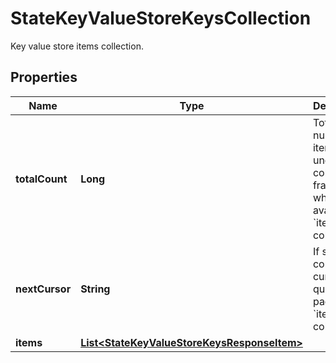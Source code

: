 

# StateKeyValueStoreKeysCollection

Key value store items collection.

## Properties

| Name | Type | Description | Notes |
|------------ | ------------- | ------------- | -------------|
|**totalCount** | **Long** | Total number of items in underlying collection, fragment of which is available in &#x60;items&#x60; collection. |  [optional] |
|**nextCursor** | **String** | If specified, contains a cursor to query next page of the &#x60;items&#x60; collection. |  [optional] |
|**items** | [**List&lt;StateKeyValueStoreKeysResponseItem&gt;**](StateKeyValueStoreKeysResponseItem.md) |  |  |



